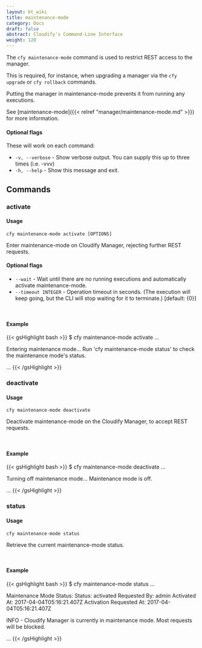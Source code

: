 ```yaml
---
layout: bt_wiki
title: maintenance-mode
category: Docs
draft: false
abstract: Cloudify's Command-Line Interface
weight: 120
---
```


The `cfy maintenance-mode` command is used to restrict REST access to the manager.

This is required, for instance, when upgrading a manager via the `cfy upgrade` or `cfy rollback` commands.

Putting the manager in maintenance-mode prevents it from running any executions.

See [maintenance-mode]({{< relref "manager/maintenance-mode.md" >}}) for more information.

#### Optional flags

These will work on each command:

* `-v, --verbose` - Show verbose output. You can supply this up to three times (i.e. -vvv)
* `-h, --help` - Show this message and exit.


## Commands

### activate

#### Usage 
`cfy maintenance-mode activate [OPTIONS]`

Enter maintenance-mode on Cloudify Manager, rejecting further REST requests.

#### Optional flags

* `--wait` - 			Wait until there are no running executions and
                     	automatically activate maintenance-mode.
* `--timeout INTEGER` - Operation timeout in seconds. (The execution will
                     	keep going, but the CLI will stop waiting for it to
                     	terminate.) [default: {0}]

&nbsp;
#### Example

{{< gsHighlight  bash  >}}
$ cfy maintenance-mode activate
...

Entering maintenance mode...
Run 'cfy maintenance-mode status' to check the maintenance mode's status.

...
{{< /gsHighlight >}}


### deactivate

#### Usage 
`cfy maintenance-mode deactivate` 

Deactivate maintenance-mode on the Cloudify Manager, to accept REST requests.

&nbsp;
#### Example

{{< gsHighlight  bash  >}}
$ cfy maintenance-mode deactivate
...

Turning off maintenance mode...
Maintenance mode is off.

...
{{< /gsHighlight >}}


### status

#### Usage 
`cfy maintenance-mode status`

Retrieve the current maintenance-mode status.

&nbsp;
#### Example

{{< gsHighlight  bash  >}}
$ cfy maintenance-mode status
...

Maintenance Mode Status:
	Status:	activated
	Requested By:	admin
	Activated At:	2017-04-04T05:16:21.407Z
	Activation Requested At:	2017-04-04T05:16:21.407Z

INFO - Cloudify Manager is currently in maintenance mode. Most requests will be blocked.

...
{{< /gsHighlight >}}
